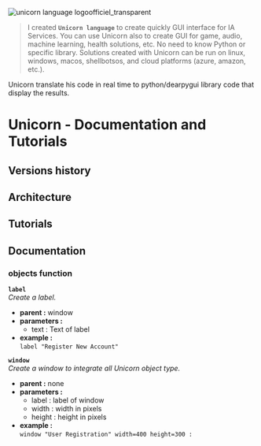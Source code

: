 ![unicorn language logoofficiel_transparent](https://github.com/user-attachments/assets/b57fa061-4a7b-4c28-b7bc-9afce40859a0)

> I created **`Unicorn language`** to create quickly GUI interface for IA Services. You can use Unicorn also to create GUI for game, audio, machine learning, health solutions, etc.
> No need to know Python or specific library. Solutions created with Unicorn can be run on linux, windows, macos, shellbotsos, and cloud platforms (azure, amazon, etc.).

Unicorn translate his code in real time to python/dearpygui library code that display the results.



# Unicorn - Documentation and Tutorials

## Versions history

## Architecture

## Tutorials


## Documentation
### objects function

**`label`**   
_Create a label._
- **parent :** window
- **parameters :**
  - text : Text of label
- **example :**   
`label "Register New Account"` 

**`window`**   
_Create a window to integrate all Unicorn object type._
- **parent :** none
- **parameters :**
  - label : label of window
  - width : width in pixels
  - height : height in pixels 
- **example :**   
`window "User Registration" width=400 height=300 :` 






